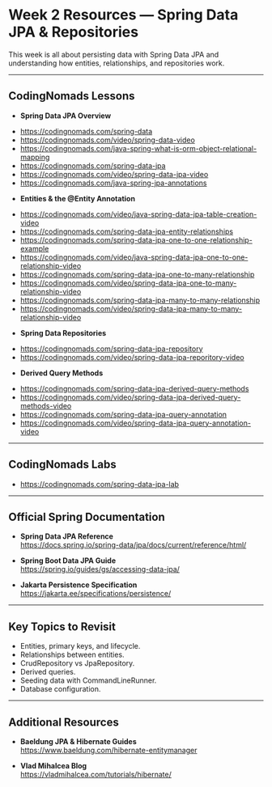 # Week 2 Resources — Spring Data JPA & Repositories

This week is all about persisting data with Spring Data JPA and understanding how entities, relationships, and repositories work.

---

## CodingNomads Lessons

- **Spring Data JPA Overview**  
* https://codingnomads.com/spring-data
* https://codingnomads.com/video/spring-data-video
* https://codingnomads.com/java-spring-what-is-orm-object-relational-mapping
* https://codingnomads.com/spring-data-jpa
* https://codingnomads.com/video/spring-data-jpa-video
* https://codingnomads.com/java-spring-jpa-annotations

- **Entities & the @Entity Annotation**  
* https://codingnomads.com/video/java-spring-data-jpa-table-creation-video
* https://codingnomads.com/spring-data-jpa-entity-relationships
* https://codingnomads.com/spring-data-jpa-one-to-one-relationship-example
* https://codingnomads.com/video/java-spring-data-jpa-one-to-one-relationship-video
* https://codingnomads.com/spring-data-jpa-one-to-many-relationship
* https://codingnomads.com/video/spring-data-jpa-one-to-many-relationship-video
* https://codingnomads.com/spring-data-jpa-many-to-many-relationship
* https://codingnomads.com/video/spring-data-jpa-many-to-many-relationship-video

- **Spring Data Repositories**  
* https://codingnomads.com/spring-data-jpa-repository
* https://codingnomads.com/video/spring-data-jpa-reporitory-video

- **Derived Query Methods**  
* https://codingnomads.com/spring-data-jpa-derived-query-methods
* https://codingnomads.com/video/spring-data-jpa-derived-query-methods-video
* https://codingnomads.com/spring-data-jpa-query-annotation
* https://codingnomads.com/video/spring-data-jpa-query-annotation-video

---

## CodingNomads Labs

* https://codingnomads.com/spring-data-jpa-lab

---

## Official Spring Documentation

- **Spring Data JPA Reference**  
  https://docs.spring.io/spring-data/jpa/docs/current/reference/html/

- **Spring Boot Data JPA Guide**  
  https://spring.io/guides/gs/accessing-data-jpa/

- **Jakarta Persistence Specification**  
  https://jakarta.ee/specifications/persistence/

---

## Key Topics to Revisit

- Entities, primary keys, and lifecycle.  
- Relationships between entities.  
- CrudRepository vs JpaRepository.  
- Derived queries.  
- Seeding data with CommandLineRunner.  
- Database configuration.

---

## Additional Resources

- **Baeldung JPA & Hibernate Guides**  
  https://www.baeldung.com/hibernate-entitymanager

- **Vlad Mihalcea Blog**  
  https://vladmihalcea.com/tutorials/hibernate/
